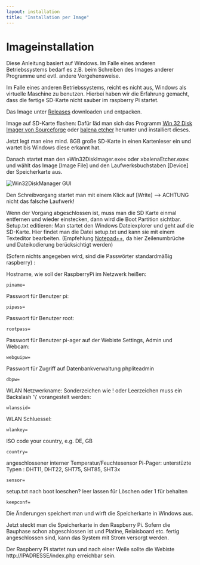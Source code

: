 ```yaml
---
layout: installation
title: "Installation per Image"
---
```

# Imageinstallation

Diese Anleitung basiert auf Windows. Im Falle eines anderen Betriebssystems bedarf es z.B. beim Schreiben des Images anderer Programme und evtl. andere Vorgehensweise.

Im Falle eines anderen Betriebssystems, reicht es nicht aus, Windows als virtuelle Maschine zu benutzen. Hierbei haben wir die Erfahrung gemacht, dass die fertige SD-Karte nicht sauber im raspberry Pi startet.

Das Image unter [Releases](https://github.com/Tronje-the-Falconer/Pi-Ager/releases) downloaden und entpacken. 

Image auf SD-Karte flashen:
Dafür läd man sich das Programm [Win 32 Disk Imager von Sourceforge](http://sourceforge.net/projects/win32diskimager/) oder [balena etcher](https://www.balena.io/etcher/) herunter und installiert dieses.

Jetzt legt man eine mind. 8GB große SD-Karte in einen Kartenleser ein und wartet bis Windows diese erkannt hat.
 
Danach startet man den »Win32DiskImager.exe« oder »balenaEtcher.exe« und wählt das Image [Image File] und den Laufwerksbuchstaben [Device] der Speicherkarte aus.
 
![Win32DiskManager GUI](https://elinux.org/images/4/41/Win_sel.png)
 
Den Schreibvorgang startet man mit einem Klick auf [Write] --> ACHTUNG nicht das falsche Laufwerk!

Wenn der Vorgang abgeschlossen ist, muss man die SD Karte einmal entfernen und wieder einstecken, dann wird die Boot Partition sichtbar. 
Setup.txt editieren: Man startet den Windows Dateiexplorer und geht auf die SD-Karte. Hier findet man die Datei setup.txt und kann sie mit einem Texteditor bearbeiten. (Empfehlung [Notepad++](https://notepad-plus-plus.org), da hier Zeilenumbrüche und Dateikodierung berücksichtigt werden)

(Sofern nichts angegeben wird, sind die Passwörter standardmäßig raspberry) :

Hostname, wie soll der RaspberryPi im Netzwerk heißen:

    piname=

Passwort für Benutzer pi:

    pipass=

Passwort für Benutzer root:

    rootpass=

Passwort für Benutzer pi-ager auf der Webiste Settings, Admin und Webcam:

    webguipw=
    
Passwort für Zugriff auf Datenbankverwaltung phpliteadmin
      
    dbpw=

WLAN Netzwerkname: Sonderzeichen wie ! oder Leerzeichen muss ein Backslash '\\' vorangestelt werden:

    wlanssid=

WLAN Schluessel:

    wlankey=
    
ISO code your country, e.g. DE, GB    
    
    country=

angeschlossener interner Temperatur/Feuchtesensor Pi-Pager:
unterstüzte Typen : DHT11, DHT22, SHT75, SHT85, SHT3x

    sensor=

setup.txt nach boot loeschen? leer lassen für Löschen oder 1 für behalten

    keepconf=
     

Die Änderungen speichert man und wirft die Speicherkarte in Windows aus.

Jetzt steckt man die Speicherkarte in den Raspberry Pi. Sofern die Bauphase schon abgeschlossen ist und Platine, Relaisboard etc. fertig angeschlossen sind, kann das System mit Strom versorgt werden.

Der Raspberry Pi startet nun und nach einer Weile sollte die Webiste http://IPADRESSE/index.php erreichbar sein.

